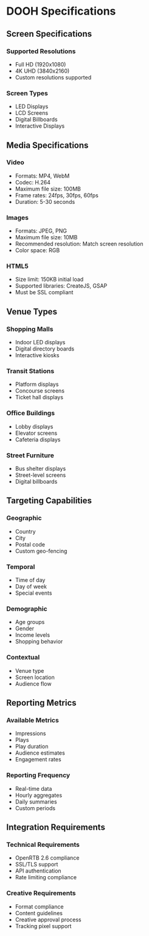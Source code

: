 # DOOH Specifications

## Screen Specifications

### Supported Resolutions
- Full HD (1920x1080)
- 4K UHD (3840x2160)
- Custom resolutions supported

### Screen Types
- LED Displays
- LCD Screens
- Digital Billboards
- Interactive Displays

## Media Specifications

### Video
- Formats: MP4, WebM
- Codec: H.264
- Maximum file size: 100MB
- Frame rates: 24fps, 30fps, 60fps
- Duration: 5-30 seconds

### Images
- Formats: JPEG, PNG
- Maximum file size: 10MB
- Recommended resolution: Match screen resolution
- Color space: RGB

### HTML5
- Size limit: 150KB initial load
- Supported libraries: CreateJS, GSAP
- Must be SSL compliant

## Venue Types

### Shopping Malls
- Indoor LED displays
- Digital directory boards
- Interactive kiosks

### Transit Stations
- Platform displays
- Concourse screens
- Ticket hall displays

### Office Buildings
- Lobby displays
- Elevator screens
- Cafeteria displays

### Street Furniture
- Bus shelter displays
- Street-level screens
- Digital billboards

## Targeting Capabilities

### Geographic
- Country
- City
- Postal code
- Custom geo-fencing

### Temporal
- Time of day
- Day of week
- Special events

### Demographic
- Age groups
- Gender
- Income levels
- Shopping behavior

### Contextual
- Venue type
- Screen location
- Audience flow

## Reporting Metrics

### Available Metrics
- Impressions
- Plays
- Play duration
- Audience estimates
- Engagement rates

### Reporting Frequency
- Real-time data
- Hourly aggregates
- Daily summaries
- Custom periods

## Integration Requirements

### Technical Requirements
- OpenRTB 2.6 compliance
- SSL/TLS support
- API authentication
- Rate limiting compliance

### Creative Requirements
- Format compliance
- Content guidelines
- Creative approval process
- Tracking pixel support
